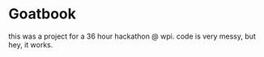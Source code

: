 # Goatbook

this was a project for a 36 hour hackathon @ wpi. code is very messy, but hey, it works.
